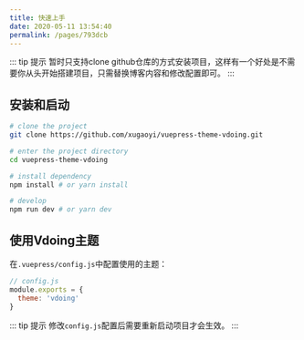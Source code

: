 ```yaml
---
title: 快速上手
date: 2020-05-11 13:54:40
permalink: /pages/793dcb
---
```

::: tip 提示
暂时只支持clone github仓库的方式安装项目，这样有一个好处是不需要你从头开始搭建项目，只需替换博客内容和修改配置即可。
:::

## 安装和启动
```bash
# clone the project
git clone https://github.com/xugaoyi/vuepress-theme-vdoing.git

# enter the project directory
cd vuepress-theme-vdoing

# install dependency
npm install # or yarn install

# develop
npm run dev # or yarn dev
```

## 使用Vdoing主题
在`.vuepress/config.js`中配置使用的主题：

```js
// config.js
module.exports = {
  theme: 'vdoing'
}
```

::: tip 提示
  修改`config.js`配置后需要重新启动项目才会生效。
:::
